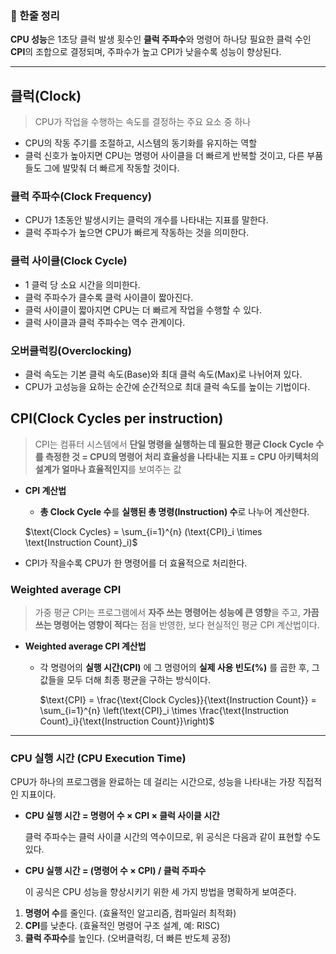 ### 📌 한줄 정리

**CPU 성능**은 1초당 클럭 발생 횟수인 **클럭 주파수**와 명령어 하나당 필요한 클럭 수인 **CPI**의 조합으로 결정되며, 주파수가 높고 CPI가 낮을수록 성능이 향상된다.

---

## 클럭(Clock)

> CPU가 작업을 수행하는 속도를 결정하는 주요 요소 중 하나
> 
- CPU의 작동 주기를 조절하고, 시스템의 동기화를 유지하는 역할
- 클럭 신호가 높아지면 CPU는 명령어 사이클을 더 빠르게 반복할 것이고, 다른 부품들도 그에 발맞춰 더 빠르게 작동할 것이다.

### 클럭 주파수(Clock Frequency)

- CPU가 1초동안 발생시키는 클럭의 개수를 나타내는 지표를 말한다.
- 클럭 주파수가 높으면 CPU가 빠르게 작동하는 것을 의미한다.

### 클럭 사이클(Clock Cycle)

- 1 클럭 당 소요 시간을 의미한다.
- 클럭 주파수가 클수록 클럭 사이클이 짧아진다.
- 클럭 사이클이 짧아지면 CPU는 더 빠르게 작업을 수행할 수 있다.
- 클럭 사이클과 클럭 주파수는 역수 관계이다.

### 오버클럭킹(Overclocking)

- 클럭 속도는 기본 클럭 속도(Base)와 최대 클럭 속도(Max)로 나뉘어져 있다.
- CPU가 고성능을 요하는 순간에 순간적으로 최대 클럭 속도를 높이는 기법이다.

## CPI(Clock Cycles per instruction)

> CPI는 컴퓨터 시스템에서 **단일 명령을 실행하는 데 필요한 평균 Clock Cycle 수를 측정한 것
= CPU의 명령어 처리 효율성을 나타내는 지표
= CPU 아키텍처의 설계가 얼마나 효율적인지**를 보여주는 값
> 
- **CPI 계산법**
    - **총 Clock Cycle 수**를 **실행된 총 명령(Instruction) 수**로 나누어 계산한다.
    
    $\text{Clock Cycles} = \sum_{i=1}^{n} (\text{CPI}_i \times \text{Instruction Count}_i)$
- CPI가 작을수록 CPU가 한 명령어를 더 효율적으로 처리한다.

### **Weighted average CPI**

> 가중 평균 CPI는 프로그램에서 **자주 쓰는 명령어는 성능에 큰 영향**을 주고, **가끔 쓰는 명령어는 영향이 적다**는 점을 반영한, 보다 현실적인 평균 CPI 계산법이다.
> 
- **Weighted average CPI 계산법**
    - 각 명령어의 **실행 시간(CPI)** 에 그 명령어의 **실제 사용 빈도(%)** 를 곱한 후, 그 값들을 모두 더해 최종 평균을 구하는 방식이다.
        
        $\text{CPI} = \frac{\text{Clock Cycles}}{\text{Instruction Count}} = \sum_{i=1}^{n} \left(\text{CPI}_i \times \frac{\text{Instruction Count}_i}{\text{Instruction Count}}\right)$
        

---

### CPU 실행 시간 (CPU Execution Time)

CPU가 하나의 프로그램을 완료하는 데 걸리는 시간으로, 성능을 나타내는 가장 직접적인 지표이다.

- **CPU 실행 시간 = 명령어 수 × CPI × 클럭 사이클 시간**
    
    클럭 주파수는 클럭 사이클 시간의 역수이므로, 위 공식은 다음과 같이 표현할 수도 있다.
    
- **CPU 실행 시간 = (명령어 수 × CPI) / 클럭 주파수**
    
    이 공식은 CPU 성능을 향상시키기 위한 세 가지 방법을 명확하게 보여준다.
    
1. **명령어 수**를 줄인다. (효율적인 알고리즘, 컴파일러 최적화)
2. **CPI**를 낮춘다. (효율적인 명령어 구조 설계, 예: RISC)
3. **클럭 주파수**를 높인다. (오버클럭킹, 더 빠른 반도체 공정)